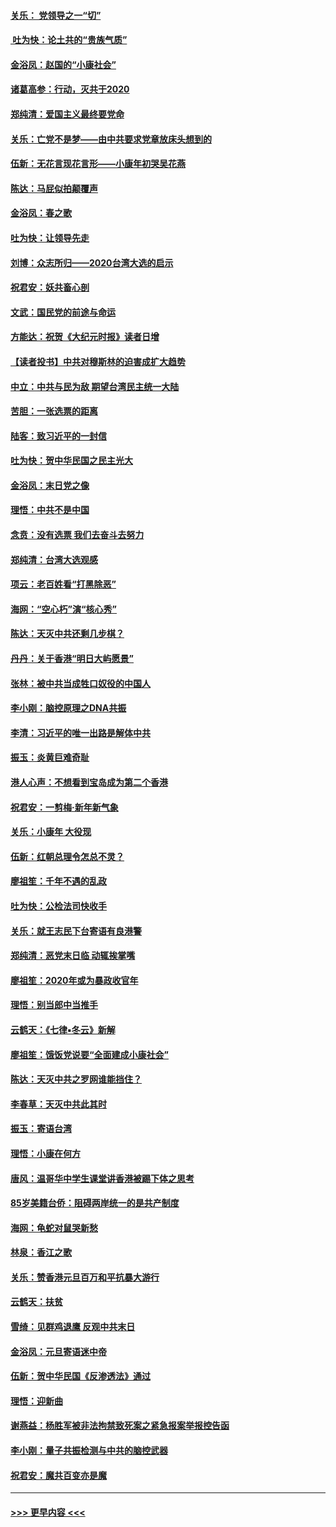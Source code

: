 #### [关乐： 党领导之一“切”](../pages/nsc993/n11804505.md?t=01192233) 
#### [ 吐为快：论土共的“贵族气质”](../pages/nsc993/n11804490.md?t=01192233) 
#### [金浴凤：赵国的“小康社会”](../pages/nsc993/n11804452.md?t=01192233) 
#### [诸葛高参：行动，灭共于2020](../pages/nsc993/n11804120.md?t=01192233) 
#### [郑纯清：爱国主义最终要党命](../pages/nsc993/n11802197.md?t=01192233) 
#### [关乐：亡党不是梦——由中共要求党章放床头想到的](../pages/nsc993/n11802156.md?t=01192233) 
#### [伍新：无花言现花言形——小康年初哭吴花燕](../pages/nsc993/n11800044.md?t=01192233) 
#### [陈达：马屁似拍颠覆声](../pages/nsc993/n11800010.md?t=01192233) 
#### [金浴凤：春之歌](../pages/nsc993/n11797687.md?t=01192233) 
#### [吐为快：让领导先走](../pages/nsc993/n11797512.md?t=01192233) 
#### [刘博：众志所归——2020台湾大选的启示](../pages/nsc993/n11796878.md?t=01192233) 
#### [祝君安：妖共畜心剖](../pages/nsc993/n11794273.md?t=01192233) 
#### [文武：国民党的前途与命运](../pages/nsc993/n11794198.md?t=01192233) 
#### [方能达：祝贺《大纪元时报》读者日增](../pages/nsc993/n11793807.md?t=01192233) 
#### [【读者投书】中共对穆斯林的迫害成扩大趋势](../pages/nsc993/n11791371.md?t=01192233) 
#### [中立：中共与民为敌 期望台湾民主统一大陆](../pages/nsc993/n11790392.md?t=01192233) 
#### [苦胆：一张选票的距离](../pages/nsc993/n11788914.md?t=01192233) 
#### [陆客：致习近平的一封信](../pages/nsc993/n11788867.md?t=01192233) 
#### [吐为快：贺中华民国之民主光大](../pages/nsc993/n11788618.md?t=01192233) 
#### [金浴凤：末日党之像](../pages/nsc993/n11787475.md?t=01192233) 
#### [理悟：中共不是中国](../pages/nsc993/n11787463.md?t=01192233) 
#### [念贲：没有选票  我们去奋斗去努力](../pages/nsc993/n11787398.md?t=01192233) 
#### [郑纯清：台湾大选观感](../pages/nsc993/n11786210.md?t=01192233) 
#### [项云：老百姓看“打黑除恶”](../pages/nsc993/n11785398.md?t=01192233) 
#### [海网：“空心朽”演“核心秀”](../pages/nsc993/n11783874.md?t=01192233) 
#### [陈达：天灭中共还剩几步棋？](../pages/nsc993/n11783719.md?t=01192233) 
#### [丹丹：关于香港“明日大屿愿景”](../pages/nsc993/n11783273.md?t=01192233) 
#### [张林：被中共当成牲口奴役的中国人](../pages/nsc993/n11782397.md?t=01192233) 
#### [李小刚：脑控原理之DNA共振](../pages/nsc993/n11780962.md?t=01192233) 
#### [李清：习近平的唯一出路是解体中共](../pages/nsc993/n11780866.md?t=01192233) 
#### [振玉：炎黄巨难奇耻](../pages/nsc993/n11779632.md?t=01192233) 
#### [港人心声：不想看到宝岛成为第二个香港](../pages/nsc993/n11778817.md?t=01192233) 
#### [祝君安：一剪梅‧新年新气象](../pages/nsc993/n11776340.md?t=01192233) 
#### [关乐：小康年 大役现](../pages/nsc993/n11774213.md?t=01192233) 
#### [伍新：红朝总理令怎总不灵？](../pages/nsc993/n11770813.md?t=01192233) 
#### [廖祖笙：千年不遇的乱政](../pages/nsc993/n11770373.md?t=01192233) 
#### [吐为快：公检法司快收手](../pages/nsc993/n11770359.md?t=01192233) 
#### [关乐：就王志民下台寄语有良港警](../pages/nsc993/n11769903.md?t=01192233) 
#### [郑纯清：恶党末日临 动辄挨掌嘴](../pages/nsc993/n11769356.md?t=01192233) 
#### [廖祖笙：2020年或为暴政收官年](../pages/nsc993/n11768216.md?t=01192233) 
#### [理悟：别当郎中当推手](../pages/nsc993/n11768243.md?t=01192233) 
#### [云鹤天：《七律▪冬云》新解](../pages/nsc993/n11768204.md?t=01192233) 
#### [廖祖笙：饿饭党说要“全面建成小康社会”](../pages/nsc993/n11767482.md?t=01192233) 
#### [陈达：天灭中共之罗网谁能挡住？](../pages/nsc993/n11767465.md?t=01192233) 
#### [李春草：天灭中共此其时](../pages/nsc993/n11767452.md?t=01192233) 
#### [振玉：寄语台湾](../pages/nsc993/n11767432.md?t=01192233) 
#### [理悟：小康在何方](../pages/nsc993/n11767394.md?t=01192233) 
#### [唐风：温哥华中学生课堂讲香港被踢下体之思考](../pages/nsc993/n11766848.md?t=01192233) 
#### [85岁美籍台侨：阻碍两岸统一的是共产制度](../pages/nsc993/n11765043.md?t=01192233) 
#### [海网：龟蛇对鼠哭新愁](../pages/nsc993/n11764895.md?t=01192233) 
#### [林泉：香江之歌](../pages/nsc993/n11764415.md?t=01192233) 
#### [关乐：赞香港元旦百万和平抗暴大游行](../pages/nsc993/n11764382.md?t=01192233) 
#### [云鹤天：扶贫](../pages/nsc993/n11764245.md?t=01192233) 
#### [雪绮：见群鸡退鹰  反观中共末日](../pages/nsc993/n11762112.md?t=01192233) 
#### [金浴凤：元旦寄语迷中帝](../pages/nsc993/n11761788.md?t=01192233) 
#### [伍新：贺中华民国《反渗透法》通过](../pages/nsc993/n11761994.md?t=01192233) 
#### [理悟：迎新曲](../pages/nsc993/n11761152.md?t=01192233) 
#### [谢燕益：杨胜军被非法拘禁致死案之紧急报案举报控告函](../pages/nsc993/n11756134.md?t=01192233) 
#### [李小刚：量子共振检测与中共的脑控武器](../pages/nsc993/n11754518.md?t=01192233) 
#### [祝君安：魔共百变亦是魔](../pages/nsc993/n11754469.md?t=01192233) 

----
#### [ >>> 更早内容 <<< ](../indexes/nsc993-earlier.md)
